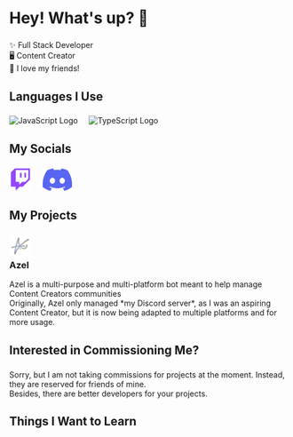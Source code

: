 <h1 align="left">Hey! What's up? 👋</h1>

###

<p align="left">
   ✨ Full Stack Developer<br>
   🖥️ Content Creator<br>
   💖 I love my friends!<br>
</p>

###

<h2 align="left">Languages I Use</h2>

###

<div align="left">
    <img src="https://images-ext-2.discordapp.net/external/4u5vAh7aiQZxo4WDxVlndlEe55q8C1QzPMSSqHWhP0Y/%3Fsize%3D96%26quality%3Dlossless/https/cdn.discordapp.com/emojis/1198661801936687224.webp?format=webp" height="40" alt="JavaScript Logo" />
    <img width="12" />
    <img src="https://images-ext-1.discordapp.net/external/mlGirH-v3H5NQ7RaK5dS93vCxestKZb4F-7Jhzte1O4/%3Fsize%3D96%26quality%3Dlossless/https/cdn.discordapp.com/emojis/1198661851953762314.webp?format=webp" height="40" alt="TypeScript Logo" />
</div>

###

<h2 align="left">My Socials</h2>

###

<div align="left">
    <a href="https://twitch.tv/itsatelo"><img src="twitch.png" height="40" alt="Twitch Logo" /></a>
    <img width="12">
    <a href="https://discord.gg/jebk23rEzM"><img src="discord.png" height="40" alt="Discord Logo" /></a>
</div>

###

<h2 align="left">My Projects</h2>

###

<div align="left">
   <h3><img src="azel.png" height="40" alt="Azel Logo"/><br>Azel</h3>
   <p>
      Azel is a multi-purpose and multi-platform bot meant to help manage Content Creators communities<br>
      Originally, Azel only managed *my Discord server*, as I was an aspiring Content Creator, but it is now being adapted to multiple platforms and for more usage.
   </p>
</div>

###

<h2 align="left">Interested in Commissioning Me?</h2>

###

<div align="left">
   <p>
      Sorry, but I am not taking commissions for projects at the moment. Instead, they are reserved for friends of mine.<br>
      Besides, there are better developers for your projects.
   </p>
</div>

###

<h2 align="left">Things I Want to Learn</h2>

### 

<div align="left">
   
</div>
